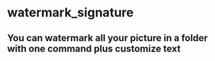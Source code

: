 # watermark_signature


## You can watermark all your picture in a folder with one command plus customize text

